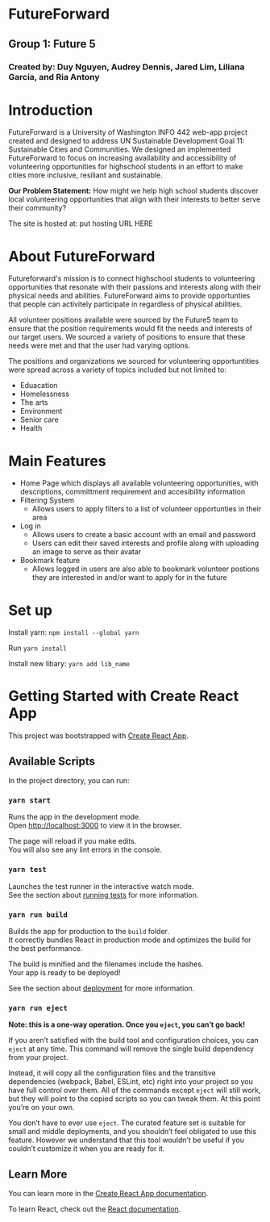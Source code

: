 # FutureForward
## Group 1: Future 5
### Created by: Duy Nguyen, Audrey Dennis, Jared Lim, Liliana Garcia, and Ria Antony

# Introduction
FutureForward is a University of Washington INFO 442 web-app project created and designed to address UN Sustainable Development Goal 11: Sustainable Cities and Communities. We designed an implemented FutureForward to focus on increasing availability and accessibility of volunteering opportunities for highschool students in an effort to make cities more inclusive, resiliant and sustainable.

**Our Problem Statement:** How might we help high school students discover local volunteering opportunities that align with their interests to better serve their community?

The site is hosted at: put hosting URL HERE

# About FutureForward
Futureforward's mission is to connect highschool students to volunteering opportunities that resonate with their passions and interests along with their physical needs and abilities. FutureForward aims to provide opportunties that people can activitely participate in regardless of physical abilities. 

All volunteer positions available were sourced by the Future5 team to ensure that the position requirements would fit the needs and interests of our target users. We sourced a variety of positions to ensure that these needs were met and that the user had varying options.

The positions and organizations we sourced for volunteering opportuntities were spread across a variety of topics included but not limited to:
- Eduacation
- Homelessness
- The arts
- Environment
- Senior care
- Health
# Main Features
- Home Page which displays all available volunteering opportunities, with descriptions, committment requirement and accesibility information
- Filtering System
    - Allows users to apply filters to a list of volunteer opportunties in their area
- Log in
    - Allows users to create a basic account with an email and password
    - Users can edit their saved interests and profile along with uploading an image to serve as their avatar
- Bookmark feature
    - Allows logged in users are also able to bookmark volunteer postions they are interested in and/or want to apply for in the future

# Set up


Install yarn: `npm install --global yarn`

Run `yarn install`

Install new libary: `yarn add lib_name`

# Getting Started with Create React App

This project was bootstrapped with [Create React App](https://github.com/facebook/create-react-app).

## Available Scripts

In the project directory, you can run:

### `yarn start`

Runs the app in the development mode.\
Open [http://localhost:3000](http://localhost:3000) to view it in the browser.

The page will reload if you make edits.\
You will also see any lint errors in the console.

### `yarn test`

Launches the test runner in the interactive watch mode.\
See the section about [running tests](https://facebook.github.io/create-react-app/docs/running-tests) for more information.

### `yarn run build`

Builds the app for production to the `build` folder.\
It correctly bundles React in production mode and optimizes the build for the best performance.

The build is minified and the filenames include the hashes.\
Your app is ready to be deployed!

See the section about [deployment](https://facebook.github.io/create-react-app/docs/deployment) for more information.

### `yarn run eject`

**Note: this is a one-way operation. Once you `eject`, you can’t go back!**

If you aren’t satisfied with the build tool and configuration choices, you can `eject` at any time. This command will remove the single build dependency from your project.

Instead, it will copy all the configuration files and the transitive dependencies (webpack, Babel, ESLint, etc) right into your project so you have full control over them. All of the commands except `eject` will still work, but they will point to the copied scripts so you can tweak them. At this point you’re on your own.

You don’t have to ever use `eject`. The curated feature set is suitable for small and middle deployments, and you shouldn’t feel obligated to use this feature. However we understand that this tool wouldn’t be useful if you couldn’t customize it when you are ready for it.

## Learn More

You can learn more in the [Create React App documentation](https://facebook.github.io/create-react-app/docs/getting-started).

To learn React, check out the [React documentation](https://reactjs.org/).
